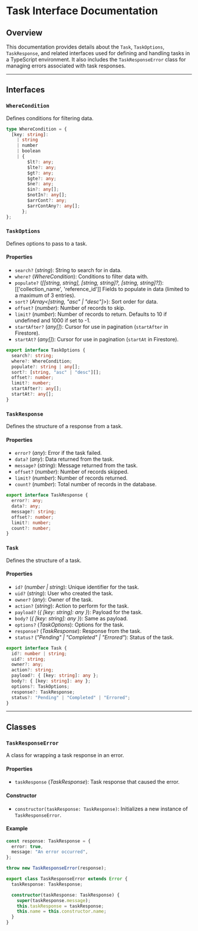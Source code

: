 # Task Interface Documentation

## Overview
This documentation provides details about the `Task`, `TaskOptions`, `TaskResponse`, and related interfaces used for defining and handling tasks in a TypeScript environment. It also includes the `TaskResponseError` class for managing errors associated with task responses.

---

## Interfaces

### `WhereCondition`
Defines conditions for filtering data.

```typescript
type WhereCondition = {
  [key: string]:
    | string
    | number
    | boolean
    | {
        $lt?: any;
        $lte?: any;
        $gt?: any;
        $gte?: any;
        $ne?: any;
        $in?: any[];
        $notIn?: any[];
        $arrCont?: any;
        $arrContAny?: any[];
      };
};
```

### `TaskOptions`
Defines options to pass to a task.

#### Properties

- `search?` (*string*): String to search for in data.
- `where?` (*WhereCondition*): Conditions to filter data with.
- `populate?` (*[[string, string], [string, string]?, [string, string]?]*): [['collection_name', 'reference_id']] Fields to populate in data (limited to a maximum of 3 entries).
- `sort?` (*Array<[string, "asc" | "desc"]>*): Sort order for data.
- `offset?` (*number*): Number of records to skip.
- `limit?` (*number*): Number of records to return. Defaults to 10 if undefined and 1000 if set to -1.
- `startAfter?` (*any[]*): Cursor for use in pagination (`startAfter` in Firestore).
- `startAt?` (*any[]*): Cursor for use in pagination (`startAt` in Firestore).

```typescript
export interface TaskOptions {
  search?: string;
  where?: WhereCondition;
  populate?: string | any[];
  sort?: [string, "asc" | "desc"][];
  offset?: number;
  limit?: number;
  startAfter?: any[];
  startAt?: any[];
}
```

### `TaskResponse`
Defines the structure of a response from a task.

#### Properties

- `error?` (*any*): Error if the task failed.
- `data?` (*any*): Data returned from the task.
- `message?` (*string*): Message returned from the task.
- `offset?` (*number*): Number of records skipped.
- `limit?` (*number*): Number of records returned.
- `count?` (*number*): Total number of records in the database.

```typescript
export interface TaskResponse {
  error?: any;
  data?: any;
  message?: string;
  offset?: number;
  limit?: number;
  count?: number;
}
```

### `Task`
Defines the structure of a task.

#### Properties

- `id?` (*number | string*): Unique identifier for the task.
- `uid?` (*string*): User who created the task.
- `owner?` (*any*): Owner of the task.
- `action?` (*string*): Action to perform for the task.
- `payload?` (*{ [key: string]: any }*): Payload for the task.
- `body?` (*{ [key: string]: any }*): Same as payload.
- `options?` (*TaskOptions*): Options for the task.
- `response?` (*TaskResponse*): Response from the task.
- `status?` (*"Pending" | "Completed" | "Errored"*): Status of the task.

```typescript
export interface Task {
  id?: number | string;
  uid?: string;
  owner?: any;
  action?: string;
  payload?: { [key: string]: any };
  body?: { [key: string]: any };
  options?: TaskOptions;
  response?: TaskResponse;
  status?: "Pending" | "Completed" | "Errored";
}
```

---

## Classes

### `TaskResponseError`
A class for wrapping a task response in an error.

#### Properties

- `taskResponse` (*TaskResponse*): Task response that caused the error.

#### Constructor

- `constructor(taskResponse: TaskResponse)`: Initializes a new instance of `TaskResponseError`.

#### Example

```typescript
const response: TaskResponse = {
  error: true,
  message: "An error occurred",
};

throw new TaskResponseError(response);
```

```typescript
export class TaskResponseError extends Error {
  taskResponse: TaskResponse;

  constructor(taskResponse: TaskResponse) {
    super(taskResponse.message);
    this.taskResponse = taskResponse;
    this.name = this.constructor.name;
  }
}
